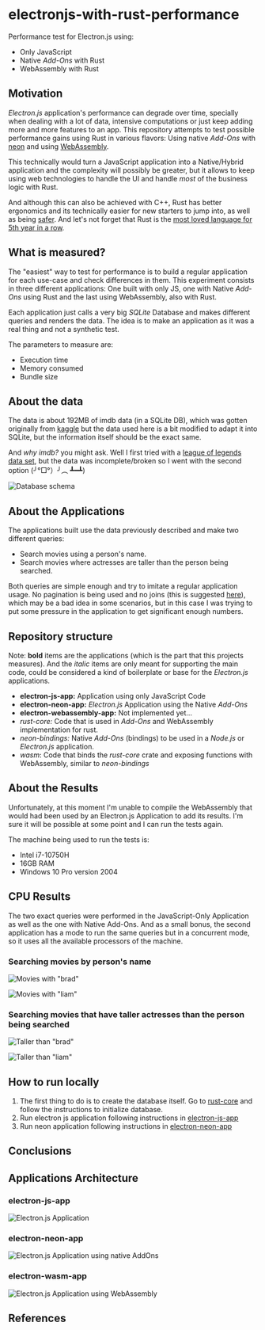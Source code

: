# electronjs-with-rust-performance

Performance test for Electron.js using:

-   Only JavaScript
-   Native _Add-Ons_ with Rust
-   WebAssembly with Rust

## Motivation

_Electron.js_ application's performance can degrade over time, specially when dealing with a lot of
data, intensive computations or just keep adding more and more features to an app. This repository
attempts to test possible performance gains using Rust in various flavors: Using native _Add-Ons_
with [neon](https://neon-bindings.com/) and using [WebAssembly](https://webassembly.org/).

This technically would turn a JavaScript application into a Native/Hybrid application and the
complexity will possibly be greater, but it allows to keep using web technologies to handle the UI
and handle _most_ of the business logic with Rust.

And although this can also be achieved with C++, Rust has better ergonomics and its technically
easier for new starters to jump into, as well as being
[safer](https://msrc-blog.microsoft.com/2019/07/22/why-rust-for-safe-systems-programming/). And
let's not forget that Rust is the
[most loved language for 5th year in a row](https://insights.stackoverflow.com/survey/2020#most-loved-dreaded-and-wanted).

## What is measured?

The "easiest" way to test for performance is to build a regular application for each use-case and
check differences in them. This experiment consists in three different applications: One built with
only JS, one with Native _Add-Ons_ using Rust and the last using WebAssembly, also with Rust.

Each application just calls a very big _SQLite_ Database and makes different queries and renders the
data. The idea is to make an application as it was a real thing and not a synthetic test.

The parameters to measure are:

-   Execution time
-   Memory consumed
-   Bundle size

## About the data

The data is about 192MB of imdb data (in a SQLite DB), which was gotten originally from
[kaggle](https://www.kaggle.com/stefanoleone992/imdb-extensive-dataset) but the data used here
is a bit modified to adapt it into SQLite, but the information itself should be the exact same.

And _why imdb?_ you might ask. Well I first tried with a
[league of legends data set](https://www.kaggle.com/paololol/league-of-legends-ranked-matches), but
the data was incomplete/broken so I went with the second option (╯°□°）╯︵ ┻━┻)

![Database schema](./svg/db.svg)

## About the Applications

The applications built use the data previously described and make two different queries:

-   Search movies using a person's name.
-   Search movies where actresses are taller than the person being searched.

Both queries are simple enough and try to imitate a regular application usage. No pagination is
being used and no joins (this is suggested
[here](https://github.com/petehunt/rowrm#why-cant-i-do-joins)), which may be a bad idea in some
scenarios, but in this case I was trying to put some pressure in the application to get significant
enough numbers.

## Repository structure

Note: **bold** items are the applications (which is the part that this projects measures). And the
_italic_ items are only meant for supporting the main code, could be considered a kind of
boilerplate or base for the _Electron.js_ applications.

-   **electron-js-app:** Application using only JavaScript Code
-   **electron-neon-app:** _Electron.js_ Application using the Native _Add-Ons_
-   **electron-webassembly-app:** Not implemented yet...
-   _rust-core:_ Code that is used in _Add-Ons_ and WebAssembly implementation for rust.
-   _neon-bindings:_ Native _Add-Ons_ (bindings) to be used in a _Node.js_ or _Electron.js_
    application.
-   _wasm_: Code that binds the _rust-core_ crate and exposing functions with WebAssembly, similar
    to _neon-bindings_

## About the Results

Unfortunately, at this moment I'm unable to compile the WebAssembly that would had been used by
an Electron.js Application to add its results. I'm sure it will be possible at some point and I
can run the tests again.

The machine being used to run the tests is:

-   Intel i7-10750H
-   16GB RAM
-   Windows 10 Pro version 2004

## CPU Results

The two exact queries were performed in the JavaScript-Only Application as well as the one with
Native Add-Ons. And as a small bonus, the second application has a mode to run the same queries but
in a concurrent mode, so it uses all the available processors of the machine.

### Searching movies by person's name

![Movies with "brad"](./svg/movies-with-brad.svg)

![Movies with "liam"](./svg/movies-with-liam.svg)

### Searching movies that have taller actresses than the person being searched

![Taller than "brad"](./svg/taller-actress-than-brad.svg)

![Taller than "liam"](./svg/taller-actress-than-liam.svg)

## How to run locally

1.  The first thing to do is to create the database itself. Go to [rust-core](./rust-core) and
    follow the instructions to initialize database.
1.  Run electron js application following instructions in [electron-js-app](./electron-js-app)
1.  Run neon application following instructions in [electron-neon-app](./electron-neon-app)

## Conclusions

## Applications Architecture

### electron-js-app

![Electron.js Application](./svg/electron-js-app.svg)

### electron-neon-app

![Electron.js Application using native AddOns](./svg/electron-neon-app.svg)

### electron-wasm-app

![Electron.js Application using WebAssembly](./svg/electron-wasm-app.svg)

## References
